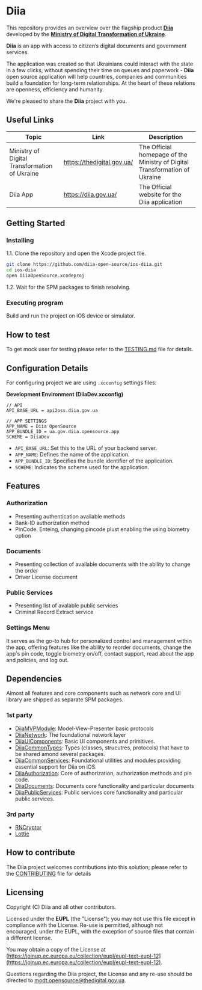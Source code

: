# Diia


This repository provides an overview over the flagship product [**Diia**](https://diia.gov.ua/) developed by the [**Ministry of Digital Transformation of Ukraine**](https://thedigital.gov.ua/).
 
**Diia** is an app with access to citizen’s digital documents and government services.
 
The application was created so that Ukrainians could interact with the state in a few clicks, without spending their time on queues and paperwork - **Diia** open source application will help countries, companies and communities build a foundation for long-term relationships. At the heart of these relations are openness, efficiency and humanity.
 
We're pleased to share the **Diia** project with you.

## Useful Links

|Topic|Link|Description|
|--|--|--|
|Ministry of Digital Transformation of Ukraine|https://thedigital.gov.ua/|The Official homepage of the Ministry of Digital Transformation of Ukraine| 
|Diia App|https://diia.gov.ua/|The Official website for the Diia application

## Getting Started

### Installing

1.1. Clone the repository and open the Xcode project file.

```bash
git clone https://github.com/diia-open-source/ios-diia.git
cd ios-diia
open DiiaOpenSource.xcodeproj
```
1.2. Wait for the SPM packages to finish resolving. 

### Executing program

Build and run the project on iOS device or simulator.

## How to test

To get mock user for testing please refer to the [TESTING.md](https://github.com/diia-open-source/diia-setup-howto/blob/main/TESTING.md) file for details.

## Configuration Details

For configuring project we are using `.xcconfig` settings files:

__Development Environment (DiiaDev.xcconfig)__
```text
// API
API_BASE_URL = api2oss.diia.gov.ua

// APP SETTINGS
APP_NAME = Diia OpenSource
APP_BUNDLE_ID = ua.gov.diia.opensource.app
SCHEME = DiiaDev
```

- `API_BASE_URL`: Set this to the URL of your backend server.
- `APP_NAME`: Defines the name of the application.
- `APP_BUNDLE_ID`: Specifies the bundle identifier of the application.
- `SCHEME`: Indicates the scheme used for the application.

## Features

### Authorization
- Presenting authentication available methods
- Bank-ID authorization method
- PinCode. Enteing, changing pincode plust enabling the using biometry option
  
### Documents
- Presenting collection of available documents with the ability to change the order
- Driver License document

### Public Services
- Presenting list of avalable public services
- Criminal Record Extract service

### Settings Menu
It serves as the go-to hub for personalized control and management within the app, offering features like the ability to reorder documents, change the app's pin code, toggle biometry on/off, contact support, read about the app and policies, and log out.

## Dependencies

Almost all features and core components such as network core and UI library are shipped as separate SPM packages.

### 1st party

* [DiiaMVPModule](https://github.com/diia-open-source/ios-mvpmodule.git): Model-View-Presenter basic protocols
* [DiiaNetwork](https://github.com/diia-open-source/ios-network.git): The foundational network layer
* [DiiaUIComponents](https://github.com/diia-open-source/ios-uicomponents.git): Basic UI components and primitives.
* [DiiaCommonTypes](https://github.com/diia-open-source/ios-commontypes.git): Types (classes, strucutres, protocols) that have to be shared amond several packages.
* [DiiaCommonServices](https://github.com/diia-open-source/ios-commonservices.git): Foundational utilities and modules providing essential support for Diia on iOS.
* [DiiaAuthorization](https://github.com/diia-open-source/ios-authorization.git): Core of authorization, authorization methods and pin code.
* [DiiaDocuments](https://github.com/diia-open-source/ios-documents.git): Documents core functionality and particular documents
* [DiiaPublicServices](https://github.com/diia-open-source/ios-publicservices.git): Public services core functionality and particular public services.

### 3rd party

* [RNCryptor](https://github.com/RNCryptor/RNCryptor.git)
* [Lottie](https://github.com/airbnb/lottie-spm.git)

## How to contribute

The Diia project welcomes contributions into this solution; please refer to the [CONTRIBUTING](./CONTRIBUTING.md) file for details

## Licensing

Copyright (C) Diia and all other contributors.

Licensed under the  **EUPL**  (the "License"); you may not use this file except in compliance with the License. Re-use is permitted, although not encouraged, under the EUPL, with the exception of source files that contain a different license.

You may obtain a copy of the License at  [https://joinup.ec.europa.eu/collection/eupl/eupl-text-eupl-12](https://joinup.ec.europa.eu/collection/eupl/eupl-text-eupl-12).

Questions regarding the Diia project, the License and any re-use should be directed to [modt.opensource@thedigital.gov.ua](mailto:modt.opensource@thedigital.gov.ua).
